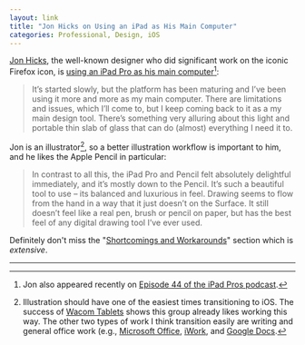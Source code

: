 ```yaml
---
layout: link
title: "Jon Hicks on Using an iPad as His Main Computer"
categories: Professional, Design, iOS
---
```


[Jon Hicks](https://en.wikipedia.org/wiki/Jon_Hicks_(designer)), the well-known designer who did significant work on the iconic Firefox icon, is [using an iPad Pro as his main computer](https://hicksdesign.co.uk/journal/using-the-ipad-pro-as-my-main-computer)[^podcast]:

> It’s started slowly, but the platform has been maturing and I’ve been using it more and more as my main computer. There are limitations and issues, which I’ll come to, but I keep coming back to it as a my main design tool. There’s something very alluring about this light and portable thin slab of glass that can do (almost) everything I need it to.

Jon is an illustrator[^illustration], so a better illustration workflow is important to him, and he likes the Apple Pencil in particular:

> In contrast to all this, the iPad Pro and Pencil felt absolutely delightful immediately, and it’s mostly down to the Pencil. It’s such a beautiful tool to use – its balanced and luxurious in feel. Drawing seems to flow from the hand in a way that it just doesn’t on the Surface. It still doesn’t feel like a real pen, brush or pencil on paper, but has the best feel of any digital drawing tool I’ve ever used.

Definitely don't miss the "[Shortcomings and Workarounds](https://hicksdesign.co.uk/journal/using-the-ipad-pro-as-my-main-computer#shortcomings)" section which is *extensive*.

* * *

[^podcast]: Jon also appeared recently on [Episode 44 of the iPad Pros podcast](https://ipadpros.net/2019/02/07/episode-44-jon-from-hicks-design/).

[^illustration]: Illustration should have one of the easiest times transitioning to iOS. The success of [Wacom Tablets](https://www.wacom.com/en-us) shows this group already likes working this way. The other two types of work I think transition easily are writing and general office work (e.g., [Microsoft Office](https://en.wikipedia.org/wiki/Microsoft_Office), [iWork](https://en.wikipedia.org/wiki/IWork), and [Google Docs](https://en.wikipedia.org/wiki/Google_Docs).


